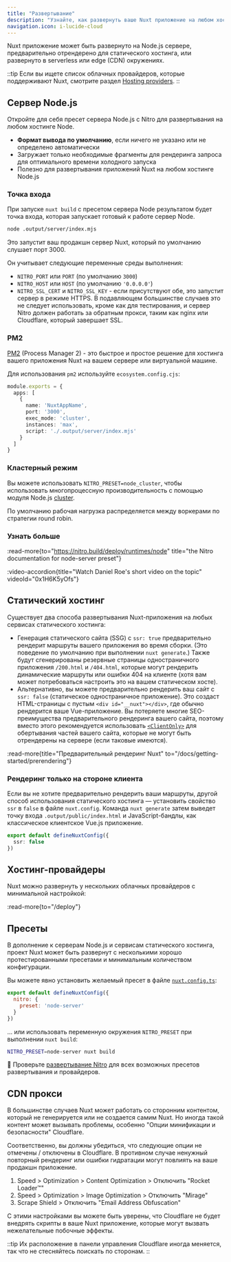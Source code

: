 ```yaml
---
title: "Развертывание"
description: "Узнайте, как развернуть ваше Nuxt приложение на любом хостинг-провайдере."
navigation.icon: i-lucide-cloud
---
```


Nuxt приложение может быть развернуто на Node.js сервере, предварительно отрендерено для статического хостинга, или развернуто в serverless или edge (CDN) окружениях.

::tip
Если вы ищете список облачных провайдеров, которые поддерживают Nuxt, смотрите раздел [Hosting providers](/deploy).
::

## Сервер Node.js

Откройте для себя пресет сервера Node.js с Nitro для развертывания на любом хостинге Node.

- **Формат вывода по умолчанию**, если ничего не указано или не определено автоматически <br>
- Загружает только необходимые фрагменты для рендеринга запроса для оптимального времени холодного запуска <br>
- Полезно для развертывания приложений Nuxt на любом хостинге Node.js

### Точка входа

При запуске `nuxt build` с пресетом сервера Node результатом будет точка входа, которая запускает готовый к работе сервер Node.

```bash [Terminal]
node .output/server/index.mjs
```

Это запустит ваш продакшн сервер Nuxt, который по умолчанию слушает порт 3000.

Он учитывает следующие переменные среды выполнения:

- `NITRO_PORT` или `PORT` (по умолчанию `3000`)
- `NITRO_HOST` или `HOST` (по умолчанию `'0.0.0.0'`)
- `NITRO_SSL_CERT` и `NITRO_SSL_KEY` - если присутствуют обе, это запустит сервер в режиме HTTPS. В подавляющем большинстве случаев это не следует использовать, кроме как для тестирования, и сервер Nitro должен работать за обратным прокси, таким как nginx или Cloudflare, который завершает SSL.

### PM2

[PM2](https://pm2.keymetrics.io/) (Process Manager 2) - это быстрое и простое решение для хостинга вашего приложения Nuxt на вашем сервере или виртуальной машине.

Для использования `pm2` используйте `ecosystem.config.cjs`:

```ts [ecosystem.config.cjs]
module.exports = {
  apps: [
    {
      name: 'NuxtAppName',
      port: '3000',
      exec_mode: 'cluster',
      instances: 'max',
      script: './.output/server/index.mjs'
    }
  ]
}
```

### Кластерный режим

Вы можете использовать `NITRO_PRESET=node_cluster`, чтобы использовать многопроцессную производительность с помощью модуля Node.js [cluster](https://nodejs.org/dist/latest/docs/api/cluster.html).

По умолчанию рабочая нагрузка распределяется между воркерами по стратегии round robin.

### Узнать больше

:read-more{to="https://nitro.build/deploy/runtimes/node" title="the Nitro documentation for node-server preset"}

:video-accordion{title="Watch Daniel Roe's short video on the topic" videoId="0x1H6K5yOfs"}

## Статический хостинг

Существует два способа развертывания Nuxt-приложения на любых сервисах статического хостинга:

- Генерация статического сайта (SSG) с `ssr: true` предварительно рендерит маршруты вашего приложения во время сборки. (Это поведение по умолчанию при выполнении `nuxt generate`.) Также будут сгенерированы резервные страницы одностраничного приложения `/200.html` и `/404.html`, которые могут рендерить динамические маршруты или ошибки 404 на клиенте (хотя вам может потребоваться настроить это на вашем статическом хосте).
- Альтернативно, вы можете предварительно рендерить ваш сайт с `ssr: false` (статическое одностраничное приложение). Это создаст HTML-страницы с пустым `<div id="__nuxt"></div>`, где обычно рендерится ваше Vue-приложение. Вы потеряете многие SEO-преимущества предварительного рендеринга вашего сайта, поэтому вместо этого рекомендуется использовать [`<ClientOnly>`](/docs/api/components/client-only) для обертывания частей вашего сайта, которые не могут быть отрендерены на сервере (если таковые имеются).

:read-more{title="Предварительный рендеринг Nuxt" to="/docs/getting-started/prerendering"}

### Рендеринг только на стороне клиента

Если вы не хотите предварительно рендерить ваши маршруты, другой способ использования статического хостинга — установить свойство `ssr` в `false` в файле `nuxt.config`. Команда `nuxt generate` затем выведет точку входа `.output/public/index.html` и JavaScript-бандлы, как классическое клиентское Vue.js приложение.

```ts twoslash [nuxt.config.ts]
export default defineNuxtConfig({
  ssr: false
})
```

## Хостинг-провайдеры

Nuxt можно развернуть у нескольких облачных провайдеров с минимальной настройкой:

:read-more{to="/deploy"}

## Пресеты

В дополнение к серверам Node.js и сервисам статического хостинга, проект Nuxt может быть развернут с несколькими хорошо протестированными пресетами и минимальным количеством конфигурации.

Вы можете явно установить желаемый пресет в файле [`nuxt.config.ts`](/docs/guide/directory-structure/nuxt-config):

```js twoslash [nuxt.config.ts]
export default defineNuxtConfig({
  nitro: {
    preset: 'node-server'
  }
})
```

... или использовать переменную окружения `NITRO_PRESET` при выполнении `nuxt build`:

```bash [Terminal]
NITRO_PRESET=node-server nuxt build
```

🔎 Проверьте [развертывание Nitro](https://nitro.build/deploy) для всех возможных пресетов развертывания и провайдеров.

## CDN прокси

В большинстве случаев Nuxt может работать со сторонним контентом, который не генерируется или не создается самим Nuxt. Но иногда такой контент может вызывать проблемы, особенно "Опции минификации и безопасности" Cloudflare.

Соответственно, вы должны убедиться, что следующие опции не отмечены / отключены в Cloudflare. В противном случае ненужный повторный рендеринг или ошибки гидратации могут повлиять на ваше продакшн приложение.

1. Speed > Optimization > Content Optimization > Отключить "Rocket Loader™"
2. Speed > Optimization > Image Optimization > Отключить "Mirage"
3. Scrape Shield > Отключить "Email Address Obfuscation"

С этими настройками вы можете быть уверены, что Cloudflare не будет внедрять скрипты в ваше Nuxt приложение, которые могут вызвать нежелательные побочные эффекты.

::tip
Их расположение в панели управления Cloudflare иногда меняется, так что не стесняйтесь поискать по сторонам.
::
